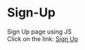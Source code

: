 # Sign-Up
Sign Up page using JS
<br>
Click on the link: <a href="https://pro-coder-aditya.github.io/Sign-Up/Sign Up/index.html">Sign Up</a>
